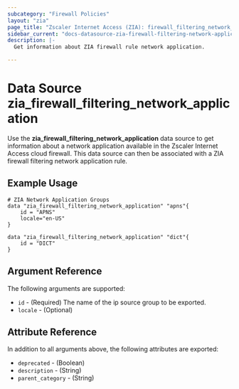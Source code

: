 ```yaml
---
subcategory: "Firewall Policies"
layout: "zia"
page_title: "Zscaler Internet Access (ZIA): firewall_filtering_network_application"
sidebar_current: "docs-datasource-zia-firewall-filtering-network-application"
description: |-
  Get information about ZIA firewall rule network application.

---
```


# Data Source zia_firewall_filtering_network_application

Use the **zia_firewall_filtering_network_application** data source to get information about a network application available in the Zscaler Internet Access cloud firewall. This data source can then be associated with a ZIA firewall filtering network application rule.

## Example Usage

```hcl
# ZIA Network Application Groups
data "zia_firewall_filtering_network_application" "apns"{
    id = "APNS"
    locale="en-US"
}
```

```hcl
data "zia_firewall_filtering_network_application" "dict"{
    id = "DICT"
}
```

## Argument Reference

The following arguments are supported:

* `id` - (Required) The name of the ip source group to be exported.
* `locale` - (Optional)

## Attribute Reference

In addition to all arguments above, the following attributes are exported:

* `deprecated` - (Boolean)
* `description` - (String)
* `parent_category` - (String)

